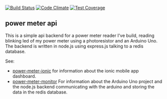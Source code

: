 [![Build Status](https://travis-ci.org/tfmalt/power-meter-api.svg?branch=master)](https://travis-ci.org/tfmalt/power-meter-api)
[![Code Climate](https://codeclimate.com/github/tfmalt/power-meter-api/badges/gpa.svg)](https://codeclimate.com/github/tfmalt/power-meter-api)
[![Test Coverage](https://codeclimate.com/github/tfmalt/power-meter-api/badges/coverage.svg)](https://codeclimate.com/github/tfmalt/power-meter-api)

## power meter api

This is a simple api backend for a power meter reader I've build, reading blinking led of my power meter using a photoresistor and an Arduino Uno. The backend is written in node.js using express.js talking to a redis database.

See:
* [power-meter-ionic](https://github.com/tfmalt/power-meter-ionic) for information about the ionic mobile app dashboard.
* [power-meter-monitor](https://github.com/tfmalt/power-meter-monitor) For information about the Arduino Uno project and the node.js backend communicating with the arduino and storing the data in the redis database.

